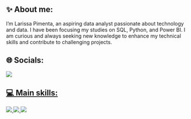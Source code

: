 ## ✨ About me:

I’m Larissa Pimenta, an aspiring data analyst passionate about technology and data. I have been focusing my studies on SQL, Python, and Power BI. I am curious and always seeking new knowledge to enhance my technical skills and contribute to challenging projects.

## 🌐 Socials:
<a href="https://www.linkedin.com/in/larissa-pimenta-568ba91b9/"><img src="https://img.shields.io/badge/linkedin-%230077B5.svg?style=for-the-badge&logo=linkedin&logoColor=white"/>

## 💻 Main skills:
<img src="https://img.shields.io/badge/python-3670A0?style=for-the-badge&logo=python&logoColor=ffdd5"/>
<img src="https://img.shields.io/badge/mysql-4479A1.svg?style=for-the-badge&logo=mysql&logoColor=white" />
<img src="https://img.shields.io/badge/power_bi-F2C811?style=for-the-badge&logo=powerbi&logoColor=black" />
  
          
          
